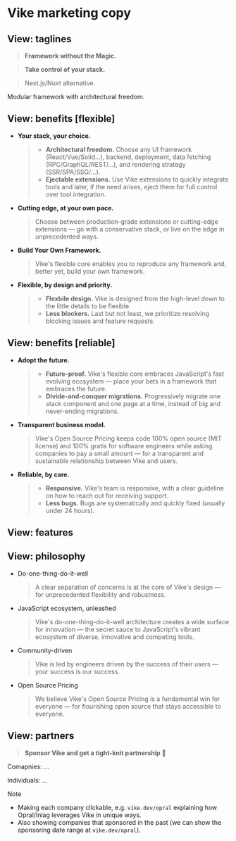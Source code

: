 # Vike marketing copy


## View: taglines

> **Framework without the Magic.**

> **Take control of your stack.**

> Next.js/Nuxt alternative.

Modular framework with architectural freedom.


## View: benefits [flexible]

- **Your stack, your choice.**
  > - **Architectural freedom.** Choose any UI framework (React/Vue/Solid...), backend, deployment, data fetching (RPC/GraphQL/REST/...), and rendering strategy (SSR/SPA/SSG/...).
  > - **Ejectable extensions.** Use Vike extensions to quickly integrate tools and later, if the need arises, eject them for full control over tool integration.

- **Cutting edge, at your own pace.**
  > Choose between production-grade extensions or cutting-edge extensions &mdash; go with a conservative stack, or live on the edge in unprecedented ways.

- **Build Your Own Framework.**
  > Vike's flexible core enables you to reproduce any framework and, better yet, build your own framework.

- **Flexible, by design and priority.**
  > - **Flexbile design.** Vike is designed from the high-level down to the little details to be flexible.
  > - **Less blockers.** Last but not least, we prioritize resolving blocking issues and feature requests.


## View: benefits [reliable]

- **Adopt the future.**
  > - **Future-proof.** Vike's flexible core embraces JavaScript's fast evolving ecosystem &mdash; place your bets in a framework that embraces the future.
  > - **Divide-and-conquer migrations.** Progressively migrate one stack component and one page at a time, instead of big and never-ending migrations.

- **Transparent business model.**
  > Vike's Open Source Pricing keeps code 100% open source (MIT license) and 100% gratis for software engineers while asking companies to pay a small amount &mdash; for a transparent and sustainable relationship between Vike and users.

- **Reliable, by care.**
  > - **Responsive.** Vike's team is responsive, with a clear guideline on how to reach out for receiving support.
  > - **Less bugs.** Bugs are systematically and quickly fixed (usually under 24 hours).


## View: features


## View: philosophy

- Do-one-thing-do-it-well
  > A clear separation of concerns is at the core of Vike's design &mdash; for unprecedented flexibility and robustness.

- JavaScript ecosystem, unleashed
  > Vike's do-one-thing-do-it-well architecture creates a wide surface for innovation — the secret sauce to JavaScript's vibrant ecosystem of diverse, innovative and competing tools.

- Community-driven
  > Vike is led by engineers driven by the success of their users &mdash; your success is our success.

- Open Source Pricing
  > We believe Vike's Open Source Pricing is a fundamental win for everyone &mdash; for flourishing open source that stays accessible to everyone.


## View: partners

> **Sponsor Vike and get a tight-knit partnership 🤝**

Comapnies: ...

Individuals: ...

> [!NOTE]
> - Making each company clickable, e.g. `vike.dev/opral` explaining how Opral/Inlag leverages Vike in unique ways.
> - Also showing companies that sponsored in the past (we can show the sponsoring date range at `vike.dev/opral`).

